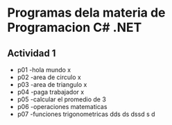 # Programas dela materia de Programacion C# .NET
## Actividad 1
- p01 -hola mundo x
- p02 -area de circulo x
- p03 -area de triangulo x
- p04 -paga trabajador x
- p05 -calcular el promedio de 3
- p06 -operaciones matematicas
- p07 -funciones trigonometricas
dds
ds
dssd
s
d